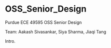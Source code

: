 # OSS_Senior_Design
Purdue ECE 49595 OSS Senior Design

Team: Aakash Sivasankar, Siya Sharma, Jiaqi Tang

Intro.
